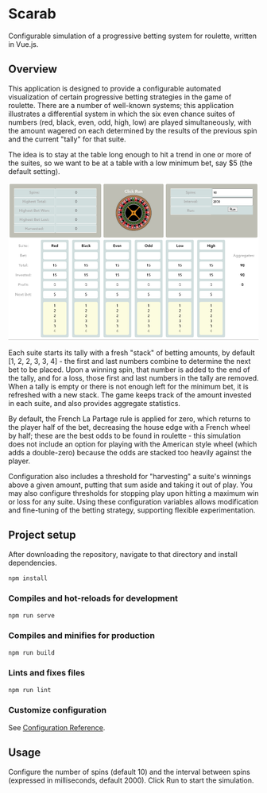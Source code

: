 # Scarab

Configurable simulation of a progressive betting system for roulette, written in Vue.js.


## Overview

This application is designed to provide a configurable automated visualization of certain progressive betting strategies in the game of roulette. There are a number of well-known systems; this application illustrates a differential system in which the six even chance suites of numbers (red, black, even, odd, high, low) are played simultaneously, with the amount wagered on each determined by the results of the previous spin and the current "tally" for that suite.

The idea is to stay at the table long enough to hit a trend in one or more of the suites, so we want to be at a table with a low minimum bet, say $5 (the default setting).

![start](start.png)

Each suite starts its tally with a fresh "stack" of betting amounts, by default [1, 2, 2, 3, 3, 4] - the first and last numbers combine to determine the next bet to be placed. Upon a winning spin, that number is added to the end of the tally, and for a loss, those first and last numbers in the tally are removed. When a tally is empty or there is not enough left for the minimum bet, it is refreshed with a new stack. The game keeps track of the amount invested in each suite, and also provides aggregate statistics.

By default, the French La Partage rule is applied for zero, which returns to the player half of the bet, decreasing the house edge with a French wheel by half; these are the best odds to be found in roulette - this simulation does not include an option for playing with the American style wheel (which adds a double-zero) because the odds are stacked too heavily against the player.

Configuration also includes a threshold for "harvesting" a suite's winnings above a given amount, putting that sum aside and taking it out of play. You may also configure thresholds for stopping play upon hitting a maximum win or loss for any suite. Using these configuration variables allows modification and fine-tuning of the betting strategy, supporting flexible experimentation.


## Project setup

After downloading the repository, navigate to that directory and install dependencies.

```
npm install
```

### Compiles and hot-reloads for development
```
npm run serve
```

### Compiles and minifies for production
```
npm run build
```

### Lints and fixes files
```
npm run lint
```

### Customize configuration
See [Configuration Reference](https://cli.vuejs.org/config/).


## Usage

Configure the number of spins (default 10) and the interval between spins (expressed in milliseconds, default 2000). Click Run to start the simulation.


